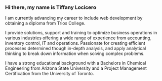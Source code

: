 ### Hi there, my name is Tiffany Locicero

I am currently advancing my career to include web development by obtaining a diploma from Trios College.

I provide solutions, support and training to optimize business operations in various industries offering a wide range of experience from accounting, inventory control, IT and operations. Passionate for creating efficient processes determined though in-depth analysis, and apply analytical thinking to break down information when solving complex problems.

I have a strong educational background with a Bachelors in Chemical Engineering from Arizona State University and a Project Management Certification from the University of Toronto.
